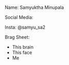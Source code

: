 


Name: Samyuktha Minupala

Social Media:

  Insta: @samyu_sa2 

Brag Sheet:

- This brain
- This face
- Me
